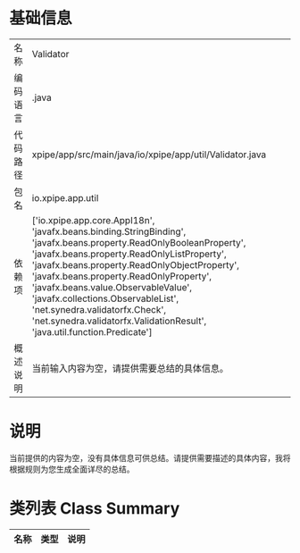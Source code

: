 # 基础信息

|      |      |
|------|------|
| 名称 | Validator |
| 编码语言 | .java |
| 代码路径 | xpipe/app/src/main/java/io/xpipe/app/util/Validator.java |
| 包名 | io.xpipe.app.util |
| 依赖项 | ['io.xpipe.app.core.AppI18n', 'javafx.beans.binding.StringBinding', 'javafx.beans.property.ReadOnlyBooleanProperty', 'javafx.beans.property.ReadOnlyListProperty', 'javafx.beans.property.ReadOnlyObjectProperty', 'javafx.beans.property.ReadOnlyProperty', 'javafx.beans.value.ObservableValue', 'javafx.collections.ObservableList', 'net.synedra.validatorfx.Check', 'net.synedra.validatorfx.ValidationResult', 'java.util.function.Predicate'] |
| 概述说明 | 当前输入内容为空，请提供需要总结的具体信息。 |

# 说明

当前提供的内容为空，没有具体信息可供总结。请提供需要描述的具体内容，我将根据规则为您生成全面详尽的总结。

# 类列表 Class Summary

| 名称   | 类型  | 说明 |
|-------|------|-------------|




